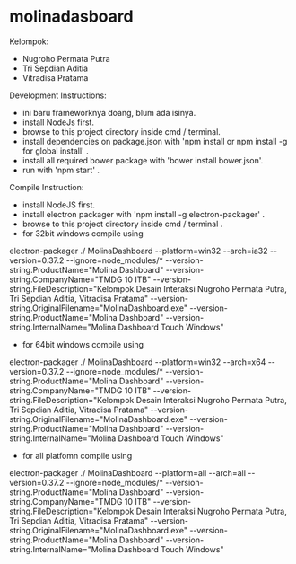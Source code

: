 # molinadasboard

Kelompok:
- Nugroho Permata Putra
- Tri Sepdian Aditia
- Vitradisa Pratama

Development Instructions:
- ini baru frameworknya doang, blum ada isinya.
- install NodeJs first.
- browse to this project directory inside cmd / terminal.
- install dependencies on package.json with 'npm install or npm install -g for global install' .
- install all required bower package with 'bower install bower.json'.
- run with 'npm start' .

Compile Instruction:
- install NodeJS first.
- install electron packager with 'npm install -g electron-packager' .
- browse to this project directory inside cmd / terminal .
- for 32bit windows compile using

electron-packager ./ MolinaDashboard --platform=win32 --arch=ia32 --version=0.37.2 --ignore=node_modules/* --version-string.ProductName="Molina Dashboard" --version-string.CompanyName="TMDG 10 ITB" --version-string.FileDescription="Kelompok Desain Interaksi Nugroho Permata Putra, Tri Sepdian Aditia, Vitradisa Pratama" --version-string.OriginalFilename="MolinaDashboard.exe" --version-string.ProductName="Molina Dashboard" --version-string.InternalName="Molina Dashboard Touch Windows"

- for 64bit windows compile using

electron-packager ./ MolinaDashboard --platform=win32 --arch=x64 --version=0.37.2 --ignore=node_modules/* --version-string.ProductName="Molina Dashboard" --version-string.CompanyName="TMDG 10 ITB" --version-string.FileDescription="Kelompok Desain Interaksi Nugroho Permata Putra, Tri Sepdian Aditia, Vitradisa Pratama" --version-string.OriginalFilename="MolinaDashboard.exe" --version-string.ProductName="Molina Dashboard" --version-string.InternalName="Molina Dashboard Touch Windows"

- for all platfomn compile using

electron-packager ./ MolinaDashboard --platform=all --arch=all --version=0.37.2 --ignore=node_modules/* --version-string.ProductName="Molina Dashboard" --version-string.CompanyName="TMDG 10 ITB" --version-string.FileDescription="Kelompok Desain Interaksi Nugroho Permata Putra, Tri Sepdian Aditia, Vitradisa Pratama" --version-string.OriginalFilename="MolinaDashboard.exe" --version-string.ProductName="Molina Dashboard" --version-string.InternalName="Molina Dashboard Touch Windows"
